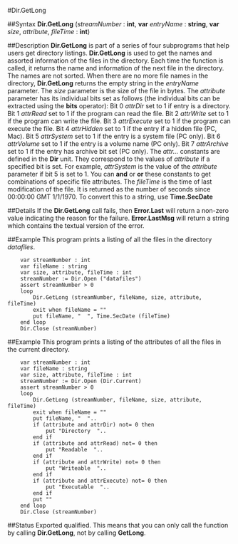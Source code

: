 
#Dir.GetLong

##Syntax
**Dir.GetLong** (_streamNumber_ : **int**, **var** _entryName_ : **string**,
**var** _size_, _attribute_, _fileTime_ : **int**)




##Description
**Dir.GetLong** is part of a series of four subprograms that help users get directory listings. **Dir.GetLong** is used to get the names and assorted information of the files in the directory. Each time the function is called, it returns the name and information of the next file in the directory. The names are not sorted. When there are no more file names in the directory, **Dir.GetLong** returns the empty string in the _entryName_ parameter.
The _size_ parameter is the size of the file in bytes. The _attribute_ parameter has its individual bits set as follows (the individual bits can be extracted using the **bits** operator):
Bit 0  _attrDir_   set to 1 if entry is a directory.
Bit 1  _attrRead_  set to 1 if the program can read the file.
Bit 2  _attrWrite_  set to 1 if the program can write the file.
Bit 3  _attrExecute_  set to 1 if the program can execute the file.
Bit 4  _attrHidden_  set to 1 if the entry if a hidden file (PC, Mac).
Bit 5  _attrSystem_  set to 1 if the entry is a system file (PC only).
Bit 6  _attrVolume_  set to 1 if the entry is a volume name (PC only).
Bit 7  _attrArchive_  set to 1 if the entry has archive bit set (PC only).
The _attr..._ constants are defined in the **Dir** unit. They correspond to the values of _attribute_ if a specified bit is set.  For example, _attrSystem_ is the value of the _attribute_ parameter if bit 5 is set to 1. You can **and** or **or** these constants to get combinations of specific file attributes. 
The _fileTime_ is the time of last modification of the file. It is returned as the number of seconds since 00:00:00 GMT 1/1/1970. To convert this to a string, use **Time.SecDate**



##Details
If the **Dir.GetLong** call fails, then **Error.Last** will return a non-zero value indicating the reason for the failure. **Error.LastMsg** will return a string which contains the textual version of the error.



##Example
This program prints a listing of all the files in the directory _datafiles_.


        var streamNumber : int
        var fileName : string
        var size, attribute, fileTime : int
        streamNumber := Dir.Open ("datafiles")
        assert streamNumber > 0
        loop
            Dir.GetLong (streamNumber, fileName, size, attribute, fileTime)
            exit when fileName = ""
            put fileName, "  ", Time.SecDate (fileTime)
        end loop
        Dir.Close (streamNumber)
##Example
This program prints a listing of the attributes of all the files in the current directory.


        var streamNumber : int
        var fileName : string
        var size, attribute, fileTime : int
        streamNumber := Dir.Open (Dir.Current)
        assert streamNumber > 0
        loop
            Dir.GetLong (streamNumber, fileName, size, attribute, fileTime)
            exit when fileName = ""
            put fileName, "  "..
            if (attribute and attrDir) not= 0 then
                put "Directory  "..
            end if
            if (attribute and attrRead) not= 0 then
                put "Readable  "..
            end if
            if (attribute and attrWrite) not= 0 then
                put "Writeable  "..
            end if
            if (attribute and attrExecute) not= 0 then
                put "Executable  "..
            end if
            put ""
        end loop
        Dir.Close (streamNumber)
##Status
Exported qualified.
This means that you can only call the function by calling **Dir.GetLong**, not by calling **GetLong**.


